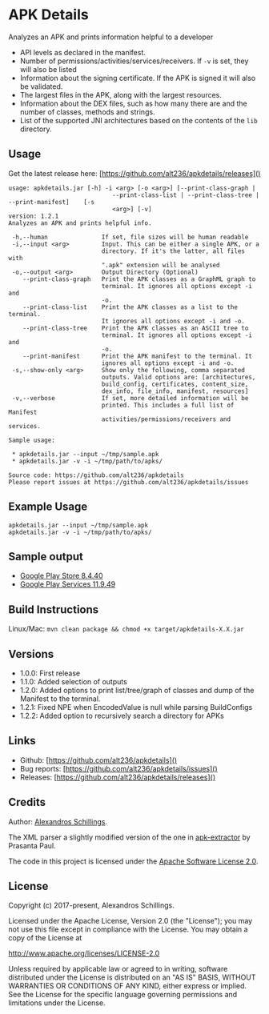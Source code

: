 # APK Details

Analyzes an APK and prints information helpful to a developer

- API levels as declared in the manifest.
- Number of permissions/activities/services/receivers. If `-v` is set, they will also be listed
- Information about the signing certificate. If the APK is signed it will also be validated.
- The largest files in the APK, along with the largest resources.
- Information about the DEX files, such as how many there are and the number of classes, methods and strings.
- List of the supported JNI architectures based on the contents of the `lib` directory.

## Usage
Get the latest release here: [https://github.com/alt236/apkdetails/releases]()

```
usage: apkdetails.jar [-h] -i <arg> [-o <arg>] [--print-class-graph |
                             --print-class-list | --print-class-tree | --print-manifest]    [-s
                             <arg>] [-v]
version: 1.2.1
Analyzes an APK and prints helpful info.

 -h,--human               If set, file sizes will be human readable
 -i,--input <arg>         Input. This can be either a single APK, or a
                          directory. If it's the latter, all files with
                          ".apk" extension will be analysed
 -o,--output <arg>        Output Directory (Optional)
    --print-class-graph   Print the APK classes as a GraphML graph to
                          terminal. It ignores all options except -i and
                          -o.
    --print-class-list    Print the APK classes as a list to the terminal.
                          It ignores all options except -i and -o.
    --print-class-tree    Print the APK classes as an ASCII tree to
                          terminal. It ignores all options except -i and
                          -o.
    --print-manifest      Print the APK manifest to the terminal. It
                          ignores all options except -i and -o.
 -s,--show-only <arg>     Show only the following, comma separated
                          outputs. Valid options are: [architectures,
                          build_config, certificates, content_size,
                          dex_info, file_info, manifest, resources]
 -v,--verbose             If set, more detailed information will be
                          printed. This includes a full list of Manifest
                          activities/permissions/receivers and services.

Sample usage:

 * apkdetails.jar --input ~/tmp/sample.apk
 * apkdetails.jar -v -i ~/tmp/path/to/apks/

Source code: https://github.com/alt236/apkdetails
Please report issues at https://github.com/alt236/apkdetails/issues
```
## Example Usage

```
apkdetails.jar --input ~/tmp/sample.apk
apkdetails.jar -v -i ~/tmp/path/to/apks/
```

## Sample output

* [Google Play Store 8.4.40](sample_output/google_play_store_8.4.40.md)
* [Google Play Services 11.9.49](sample_output/google_play_services_11.9.49.md)

## Build Instructions

Linux/Mac: `mvn clean package && chmod +x target/apkdetails-X.X.jar`

## Versions

* 1.0.0: First release
* 1.1.0: Added selection of outputs
* 1.2.0: Added options to print list/tree/graph of classes and dump of the Manifest to the terminal.
* 1.2.1: Fixed NPE when EncodedValue is null while parsing BuildConfigs
* 1.2.2: Added option to recursively search a directory for APKs

## Links

* Github: [https://github.com/alt236/apkdetails]()
* Bug reports: [https://github.com/alt236/apkdetails/issues]()
* Releases: [https://github.com/alt236/apkdetails/releases]()

## Credits

Author: [Alexandros Schillings](https://github.com/alt236).

The XML parser a slightly modified version of the one in [apk-extractor](https://code.google.com/archive/p/apk-extractor) by Prasanta Paul.

The code in this project is licensed under the [Apache Software License 2.0](LICENSE).

## License
Copyright (c) 2017-present, Alexandros Schillings.

Licensed under the Apache License, Version 2.0 (the "License");
you may not use this file except in compliance with the License.
You may obtain a copy of the License at

http://www.apache.org/licenses/LICENSE-2.0

Unless required by applicable law or agreed to in writing, software
distributed under the License is distributed on an "AS IS" BASIS,
WITHOUT WARRANTIES OR CONDITIONS OF ANY KIND, either express or implied.
See the License for the specific language governing permissions and
limitations under the License.